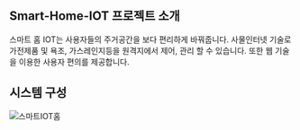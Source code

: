 ## Smart-Home-IOT 프로젝트 소개
스마트 홈 IOT는 사용자들의 주거공간을 보다 편리하게 바꿔줍니다.
사물인터넷 기술로 가전제품 및 욕조, 가스레인지등을 원격지에서 제어, 관리 할 수 있습니다.
또한 웹 기술을 이용한 사용자 편의를 제공합니다.

## 시스템 구성
![스마트IOT홈](https://user-images.githubusercontent.com/45892592/62939130-806c2700-be0b-11e9-8b4c-8c79f2f364b6.JPG)
